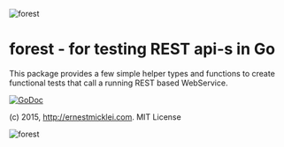 ![forest](https://s3.amazonaws.com/public.philemonworks.com/forest/treeandskyTop.jpg)

# forest - for testing REST api-s in Go

This package provides a few simple helper types and functions to create
functional tests that call a running REST based WebService.

[![GoDoc](https://godoc.org/github.com/emicklei/forest?status.svg)](https://godoc.org/github.com/emicklei/forest)
		
(c) 2015, http://ernestmicklei.com. MIT License	

![forest](https://s3.amazonaws.com/public.philemonworks.com/forest/treeandskyBottom.jpg)
